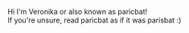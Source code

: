 Hi I'm Veronika or also known as paricbat! \
If you're unsure, read paricbat as if it was parisbat :)
